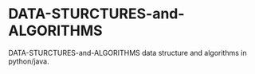 # DATA-STURCTURES-and-ALGORITHMS
DATA-STURCTURES-and-ALGORITHMS  data structure and algorithms in python/java.
